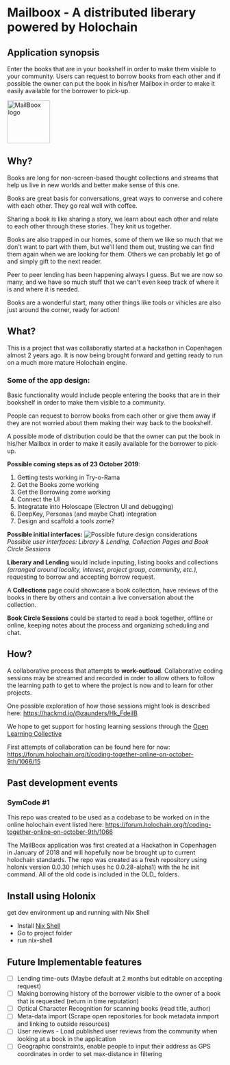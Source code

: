 # Mailboox - A distributed liberary powered by Holochain

## Application synopsis
Enter the books that are in your bookshelf in order to make them visible to your community. Users can request to borrow books from each other and if possible the owner can put the book in his/her Mailbox in order to make it easily available for the borrower to pick-up. 

<img src="https://i.imgur.com/Gk7KIZz.png" alt="MailBoox logo" width="100">

## Why?
Books are long for non-screen-based thought collections and streams that help us live in new worlds and better make sense of this one.

Books are great basis for conversations, great ways to converse and cohere with each other. They go real well with coffee.

Sharing a book is like sharing a story, we learn about each other and relate to each other through these stories. They knit us together.

Books are also trapped in our homes, some of them we like so much that we don't want to part with them, but we'll lend them out, trusting we can find them again when we are looking for them. Others we can probably let go of and simply gift to the next reader.

Peer to peer lending has been happening always I guess. But we are now so many, and we have so much stuff that we can't even keep track of where it is and where it is needed. 

Books are a wonderful start, many other things like tools or vihicles are also just around the corner, ready for action!


## What?

This is a project that was collaboratly started at a hackathon in Copenhagen almost 2 years ago. It is now being brought forward and getting ready to run on a much more mature Holochain engine.

### Some of the app design:
Basic functionality would include people entering the books that are in their bookshelf in order to make them visible to a community. 

People can request to borrow books from each other or give them away if they are not worried about them making their way back to the bookshelf.

A possible mode of distribution could be that the owner can put the book in his/her Mailbox in order to make it easily available for the borrower to pick-up.

**Possible coming steps as of 23 October 2019**:
1. Getting tests working in Try-o-Rama
2. Get the Books zome working
3. Get the Borrowing zome working
4. Connect the UI
5. Integratate into Holoscape (Electron UI and debugging)
6. DeepKey, Personas (and maybe Chat) integration
7. Design and scaffold a tools zome?

**Possible initial interfaces:**
![Possible future design considerations](https://i.imgur.com/DKam8eY.jpg)
*Possible user interfaces: Library & Lending, Collection Pages and Book Circle Sessions*

**Liberary and Lending** would include inputing, listing books and collections *(arranged around locality, interest, project group, community, etc.)*, requesting to borrow and accepting borrow request. 

A **Collections** page could showcase a book collection, have reviews of the books in there by others and contain a live conversation about the collection.

**Book Circle Sessions** could be started to read a book together, offline or online, keeping notes about the process and organizing scheduling and chat.


## How?
A collaborative process that attempts to **work-outloud**. Collaborative coding sessions may be streamed and recorded in order to allow others to follow the learning path to get to where the project is now and to learn for other projects.

One possible exploration of how those sessions might look is described here:
https://hackmd.io/@zaunders/Hk_FdeiIB

We hope to get support for hosting learning sessions through the [Open Learning Collective](https://opencollective.com/open-learning-community#section-about)

First attempts of collaboration can be found here for now:
https://forum.holochain.org/t/coding-together-online-on-october-9th/1066/15

## Past development events
### SymCode #1
This repo was created to be used as a codebase to be worked on in the online holochain event listed here:
https://forum.holochain.org/t/coding-together-online-on-october-9th/1066

The MailBoox application was first created at a Hackathon in Copenhagen in January of 2018 and will hopefully now be brought up to current holochain standards. The repo was created as a fresh repository using holonix version 0.0.30 (which uses hc 0.0.28-alpha1) with the hc init command. All of the old code is included in the OLD_ folders.


## Install using Holonix
get dev environment up and running with Nix Shell
* Install [Nix Shell](https://nixos.org/)
* Go to project folder
* run nix-shell

## Future Implementable features
- [ ] Lending time-outs (Maybe default at 2 months but editable on accepting request)
- [ ] Making borrowing history of the borrower visible to the owner of a book that is requested (return in time reputation)
- [ ] Optical Character Recognition for scanning books (read title, author)
- [ ] Meta-data import (Scrape open repositories for book metadata inmport and linking to outside resources)
- [ ] User reviews - Load published user reviews from the community when looking at a book in the application
- [ ] Geographic constraints, enable people to input their address as GPS coordinates in order to set max-distance in filtering
